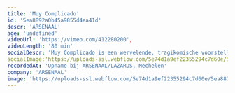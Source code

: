 ```yaml
---
title: 'Muy Complicado'
id: '5ea8892a0b45a9855d4ea41d'
descr: 'ARSENAAL'
age: 'undefined'
videoUrl: 'https://vimeo.com/412280200',
videoLength: '80 min'
socialDescr: 'Muy Complicado is een wervelende, tragikomische voorstelling waarin vier spelers omgaan met het lijden van de mens als soort. De personages lijken weggelopen uit films van de Spaanse cineast Pedro Almodovar. Met fel gekleurd pathos en drama boren ze een emotionele plek aan die groter is dan het leven zelf. De dingen des levens worden uitvergroot met maar één doel: (h)erkenning en troost.'
socialImage:'https://uploads-ssl.webflow.com/5e74d1a9ef22355294c7d60e/5ea887469467e3cf02a01192_Schermafbeelding%202020-04-28%20om%2021.42.41.png'
recordedAt: 'Opname bij ARSENAAL/LAZARUS, Mechelen'
company: 'ARSENAAL'
image: 'https://uploads-ssl.webflow.com/5e74d1a9ef22355294c7d60e/5ea887469467e3cf02a01192_Schermafbeelding%202020-04-28%20om%2021.42.41.png'
---
```

